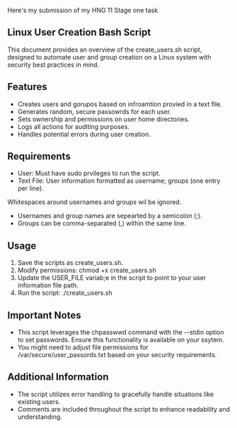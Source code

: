 Here's my submission of my HNG 11 Stage one task

## Linux User Creation Bash Script

This document provides an overview of the create_users.sh script, designed to automate user and group creation on a Linux system with security best practices in mind.

## Features

- Creates users and gorupos based on infroamtion provied in a text file.
- Generates random, secure passowrds for each user.
- Sets ownership and permissions on user home directories.
- Logs all actions for auditing purposes.
- Handles potential errors during user creation.

## Requirements

- User: Must have sudo prvileges to run the script.
- Text File: User information formatted as username; groups (one entry per line).

Whitespaces around usernames and groups wil be ignored.

- Usernames and group names are sepearted by a semicolon (;).
- Groups can be comma-separated (,) within the same line.

## Usage

1. Save the scripts as create_users.sh.
2. Modify permissions: chmod +x create_users.sh
3. Update the USER_FILE variab;e in the script to point to your user information file path.
4. Run the script: ./create_users.sh

## Important Notes

- This script leverages the chpasswwd command with the --stdin option to set passwords. Ensure this functionality is available on your ssytem.
- You might need to adjust file permissions for /var/secure/user_passords.txt based on your security requirements.

## Additional Information

- The script utilizes error handling to gracefully handle situations like existing users.
- Comments are included throughout the script to enhance readability and understanding.
